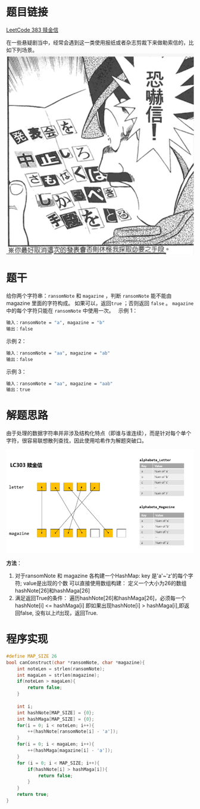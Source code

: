 # 题目链接
[LeetCode 383 赎金信](https://leetcode.cn/problems/ransom-note/)

在一些悬疑剧当中，经常会遇到这一类使用报纸或者杂志剪裁下来做勒索信的，比如下列场景。  
![柯南中的勒索信](Pic/07%20LC383%20赎金信.jpg)

# 题干
给你两个字符串：`ransomNote` 和 `magazine` ，判断 `ransomNote` 能不能由 magazine 里面的字符构成。
如果可以，返回`true` ；否则返回 `false` 。
`magazine` 中的每个字符只能在 `ransomNote` 中使用一次。
 
示例 1：
```bash
输入：ransomNote = "a", magazine = "b"
输出：false
```
示例 2：
```bash
输入：ransomNote = "aa", magazine = "ab"
输出：false
```
示例 3：
```bash
输入：ransomNote = "aa", magazine = "aab"
输出：true
```

# 解题思路
由于处理的数据字符串并非涉及结构化特点（即谁与谁连续），而是针对每个单个字符，很容易联想散列查找，因此使用哈希作为解题突破口。

![字母表映射法](Pic/08%20LC383%20赎金信.png)

**方法**：
1. 对于ransomNote 和 magazine 各构建一个HashMap:
    key 是'a'~'z'的每个字符; value是出现的个数
    可以直接使用数组构建：
    定义一个大小为26的数组hashNote[26]和hashMaga[26]
2. 满足返回True的条件：
    遍历hashNote[26]和hashMaga[26]，必须每一个hashNote[i] <= hashMaga[i]
    即如果出现hashNote[i] > hashMaga[i],即返回false,
    没有以上if出现，返回True.

# 程序实现
```c
#define MAP_SIZE 26
bool canConstruct(char *ransomNote, char *magazine){
    int noteLen = strlen(ransomNote);
    int magaLen = strlen(magazine);
    if(noteLen > magaLen){
        return false;
    }
    
    int i;
    int hashNote[MAP_SIZE] = {0};
    int hashMaga[MAP_SIZE] = {0};
    for(i = 0; i < noteLen; i++){
        ++(hashNote[ransomNote[i] - 'a']); 
    }
    for(i = 0; i < magaLen; i++){
        ++(hashMaga[magazine[i] - 'a']); 
    }
    for (i = 0; i < MAP_SIZE; i++){
        if(hashNote[i] > hashMaga[i]){
            return false;
        }
    }
    return true;
}
```
